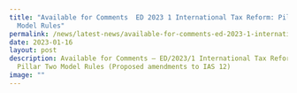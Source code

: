 ```yaml
---
title: "Available for Comments  ED 2023 1 International Tax Reform: Pillar Two
  Model Rules"
permalink: /news/latest-news/available-for-comments-ed-2023-1-international-tax-reform-pillar-two-model-rules/
date: 2023-01-16
layout: post
description: Available for Comments – ED/2023/1 International Tax Reform -
  Pillar Two Model Rules (Proposed amendments to IAS 12)
image: ""
---
```

